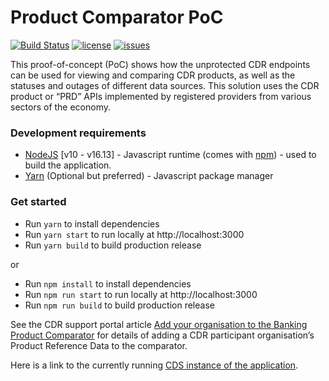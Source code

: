# Product Comparator PoC

[![Build Status](https://travis-ci.com/ConsumerDataStandardsAustralia/product-comparator-demo.svg?branch=master)](https://travis-ci.com/ConsumerDataStandardsAustralia/product-comparator-demo)
[![license](https://img.shields.io/github/license/ConsumerDataStandardsAustralia/product-comparator-demo)](https://github.com/ConsumerDataStandardsAustralia/product-comparator-demo/blob/master/LICENSE)
[![issues](https://img.shields.io/github/issues/ConsumerDataStandardsAustralia/product-comparator-demo)](https://github.com/ConsumerDataStandardsAustralia/product-comparator-demo/issues)

This proof-of-concept (PoC) shows how the unprotected CDR endpoints can be used for viewing and comparing CDR products, as well as the statuses and outages of different data sources. This solution uses the CDR product or “PRD” APIs implemented by registered providers from various sectors of the economy.

### Development requirements
* [NodeJS](https://nodejs.org/en/) [v10 - v16.13] - Javascript runtime (comes with [npm](https://www.npmjs.com/get-npm)) - used to build the application.
* [Yarn](https://yarnpkg.com) (Optional but preferred) - Javascript package manager

### Get started

* Run `yarn` to install dependencies
* Run `yarn start` to run locally at http://localhost:3000
* Run `yarn build` to build production release

or

* Run `npm install` to install dependencies
* Run `npm run start` to run locally at http://localhost:3000
* Run `npm run build` to build production release

See the CDR support portal article [Add your organisation to the Banking Product Comparator](https://cdr-support.zendesk.com/hc/en-us/articles/900002933263-Add-your-organisation-to-the-Banking-Product-Comparator) for details of adding a CDR participant organisation’s Product Reference Data to the comparator.

Here is a link to the currently running [CDS instance of the application](https://consumerdatastandardsaustralia.github.io/product-comparator-demo/).